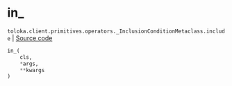 # in_
`toloka.client.primitives.operators._InclusionConditionMetaclass.include` | [Source code](https://github.com/Toloka/toloka-kit/blob/v1.2.3/src/client/primitives/operators.py#L107)

```python
in_(
    cls,
    *args,
    **kwargs
)
```

